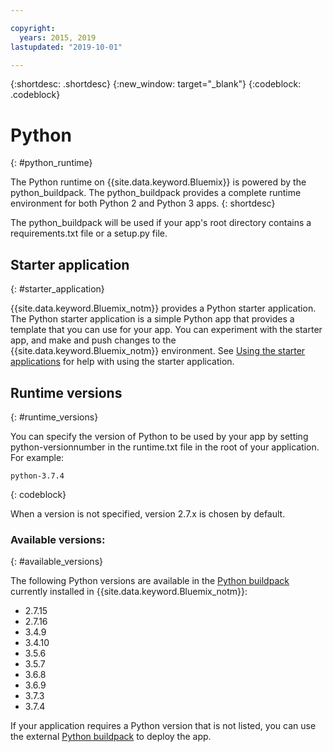 ```yaml
---

copyright:
  years: 2015, 2019
lastupdated: "2019-10-01"

---
```


{:shortdesc: .shortdesc}
{:new_window: target="_blank"}
{:codeblock: .codeblock}

# Python
{: #python_runtime}

The Python runtime on {{site.data.keyword.Bluemix}} is powered by the python_buildpack.
The python_buildpack provides a complete runtime environment for both Python 2 and Python 3 apps.
{: shortdesc}

The python_buildpack will be used if your app's root directory contains a requirements.txt file or a setup.py file.

## Starter application
{: #starter_application}

{{site.data.keyword.Bluemix_notm}} provides a Python starter application.  The Python starter application is a simple Python app that provides a template that you can use for your app. You can experiment with the starter app, and make and push changes to the {{site.data.keyword.Bluemix_notm}}
environment.  See [Using the starter applications](docs/runtimes-common/starter_app_usage.html) for help with using the starter application.

## Runtime versions
{: #runtime_versions}

You can specify the version of Python to be used by your app by setting python-versionnumber in the runtime.txt file in the root of your application. For example:

```
python-3.7.4
```
{: codeblock}

When a version is not specified, version 2.7.x is chosen by default.

### Available versions:
{: #available_versions}

The following Python versions are available in the
[Python buildpack](https://github.com/cloudfoundry/python-buildpack/releases/tag/v1.6.11)
currently installed in {{site.data.keyword.Bluemix_notm}}:

* 2.7.15
* 2.7.16
* 3.4.9
* 3.4.10
* 3.5.6
* 3.5.7
* 3.6.8
* 3.6.9
* 3.7.3
* 3.7.4

If your application requires a Python version that is not listed,
you can use the external
[Python buildpack](https://github.com/cloudfoundry/python-buildpack/releases) to
deploy the app.
